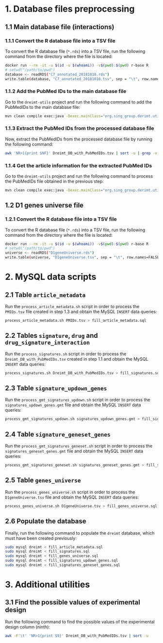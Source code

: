 
# 1. Database files preprocessing

## 1.1 Main database file (interactions)

### 1.1.1 Convert the R database file into a TSV file
To convert the R database file (`*.rds`) into a TSV file, run the following command from the directory where the file is located:

```bash
docker run --rm -it -u $(id -u $(whoami)) -v$(pwd):$(pwd) r-base R
# setwd("/path/to/pwd")
database <- readRDS("C7_annotated_20181018.rds")
write.table(database, "C7_annotated_20181018.tsv", sep = "\t", row.names=FALSE, quote=FALSE)
```

### 1.1.2 Add the PubMed IDs to the main database file
Go to the `dreimt-utils` project and run the following command to add the PubMedIDs to the main database file:

```bash
mvn clean compile exec:java -Dexec.mainClass="org.sing_group.derimt.util.GeneSetsPubmedIdResolver" -Dexec.args="Dreimt_DB.tsv Dreimt_DB_with_PubMedIDs.tsv 1 1"
```

### 1.1.3 Extract the PubMed IDs from the processed database file
Now, extract the PubMedIDs from the processed database file by running the following command:

```bash
awk 'NR>1{print $NF}' Dreimt_DB_with_PubMedIDs.tsv | sort -u | grep -v 'NA' > PMIDs.txt
```

### 1.1.4 Get the article information for the extracted PubMed IDs
Go to the `dreimt-utils` project and run the following command to process the PubMedIDs file obtained in the previous step:

```bash
mvn clean compile exec:java -Dexec.mainClass="org.sing_group.derimt.util.PubmedIdsResolver" -Dexec.args="PMIDs.txt PMIDs.tsv"
```

## 1.2 D1 genes universe file

### 1.2.1 Convert the R database file into a TSV file
To convert the R database file (`*.rds`) into a TSV file, run the following command from the directory where the file is located:

```bash
docker run --rm -it -u $(id -u $(whoami)) -v$(pwd):$(pwd) r-base R
# setwd("/path/to/pwd")
universe <- readRDS("D1geneUniverse.rds")
write.table(universe, "D1geneUniverse.tsv", sep = "\t", row.names=FALSE, quote=FALSE)
```

# 2. MySQL data scripts

## 2.1 Table `article_metadata`
Run the `process_article_metadata.sh` script in order to process the `PMIDs.tsv` file created in step 1.3 and obtain the MySQL `INSERT` data queries:

```bash
process_article_metadata.sh PMIDs.tsv > fill_article_metadata.sql
```

## 2.2 Tables `signature`, `drug` and `drug_signature_interaction`
Run the `process_signatures.sh` script in order to process the `Dreimt_DB_with_PubMedIDs.tsv` created in step 1.1 and obtain the MySQL `INSERT` data queries:

```bash
process_signatures.sh Dreimt_DB_with_PubMedIDs.tsv > fill_signatures.sql
```

## 2.3 Table `signature_updown_genes`
Run the `process_gmt_signatures_updown.sh` script in order to process the `signatures_updown_genes.gmt` file and obtain the MySQL `INSERT` data queries:

```bash
process_gmt_signatures_updown.sh signatures_updown_genes.gmt > fill_signatures_updown_genes.sql
```

## 2.4 Table `signature_geneset_genes`
Run the `process_gmt_signatures_geneset.sh` script in order to process the `signatures_geneset_genes.gmt` file and obtain the MySQL `INSERT` data queries:

```bash
process_gmt_signatures_geneset.sh signatures_geneset_genes.gmt > fill_signatures_geneset_genes.sql
```

## 2.5 Table `genes_universe`
Run the `process_genes_universe.sh` script in order to process the `D1geneUniverse.tsv` file and obtain the MySQL `INSERT` data queries:

```bash
process_genes_universe.sh D1geneUniverse.tsv > fill_genes_universe.sql
```

## 2.6 Populate the database
Finally, run the following command to populate the `dreimt` database, which must have been created previously:
```bash
sudo mysql dreimt < fill_article_metadata.sql
sudo mysql dreimt < fill_signatures.sql
sudo mysql dreimt < fill_genes_universe.sql
sudo mysql dreimt < fill_signatures_updown_genes.sql
sudo mysql dreimt < fill_signatures_geneset_genes.sql
```

# 3. Additional utilities

## 3.1 Find the possible values of experimental design
Run the following command to find the possible values of the experimental design column (ninth): 
```bash
awk -F'\t' 'NR>1{print $9}' Dreimt_DB_with_PubMedIDs.tsv | sort -u
```
